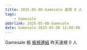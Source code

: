```yaml
---
title: 2025-05-08-Gamesale 違規 0 人
tags:
    - Gamesale
abbrlink: 2025-05-08-Gamesale
date: Gamesale-2025-05-08 12:00:00
---
```

Gamesale 板 [板規連結](https://www.ptt.cc/bbs/Gossiping/M.1637425085.A.07D.html)
昨天違規 0 人
